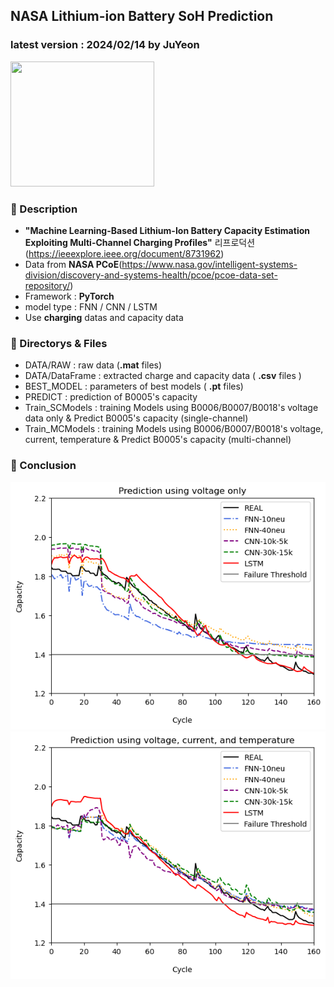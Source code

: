 ## NASA Lithium-ion Battery SoH Prediction
### latest version : 2024/02/14 by JuYeon

<img src="https://upload.wikimedia.org/wikipedia/commons/thumb/e/e5/NASA_logo.svg/2449px-NASA_logo.svg.png" width=230 height=200/>

### 📌 Description
- **"Machine Learning-Based Lithium-Ion Battery Capacity Estimation Exploiting Multi-Channel Charging Profiles"** 리프로덕션
(https://ieeexplore.ieee.org/document/8731962)
- Data from **NASA PCoE**(https://www.nasa.gov/intelligent-systems-division/discovery-and-systems-health/pcoe/pcoe-data-set-repository/)
- Framework : **PyTorch**
- model type : FNN / CNN / LSTM
- Use **charging** datas and capacity data


### 📌 Directorys & Files
- DATA/RAW : raw data (**.mat** files)
- DATA/DataFrame : extracted charge and capacity data ( **.csv** files )
- BEST_MODEL : parameters of best models ( **.pt** files)
- PREDICT : prediction of B0005's capacity
- Train_SCModels : training Models using B0006/B0007/B0018's voltage data only & Predict B0005's capacity (single-channel)
- Train_MCModels : training Models using B0006/B0007/B0018's voltage, current, temperature & Predict B0005's capacity (multi-channel)



### 📌 Conclusion
<img src="./output_1C.png">
<img src="./output_MC.png">
